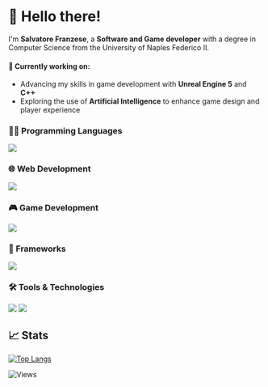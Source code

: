 # 👋 Hello there!
I'm **Salvatore Franzese**, a **Software and Game developer** with a degree in Computer Science from the University of Naples Federico II.

#### 🌱 Currently working on:
- Advancing my skills in game development with **Unreal Engine 5** and **C++**
- Exploring the use of **Artificial Intelligence** to enhance game design and player experience

### 🧑‍💻 Programming Languages
<img src="https://skillicons.dev/icons?i=c,cpp,java" />

### 🌐 Web Development
<img src="https://skillicons.dev/icons?i=html,css,javascript,typescript,wordpress" />

### 🎮 Game Development
<img src="https://skillicons.dev/icons?i=unrealengine,blender" />

### 🧱 Frameworks
<img src="https://skillicons.dev/icons?i=spring,angular" />

### 🛠️ Tools & Technologies
<img src="https://skillicons.dev/icons?i=postgres,docker,git,github,gitlab,linux" />
<img src="https://skillicons.dev/icons?i=bash,androidstudio,visualstudio,vscode,postman" />

## 📈 Stats
[![Top Langs](https://github-readme-stats.vercel.app/api/top-langs/?username=salvatorefranzese&layout=compact&theme=vision-friendly-dark)](https://github.com/anuraghazra/github-readme-stats)

![Views](https://komarev.com/ghpvc/?username=salvatorefranzese&style=flat-square&color=blue)
